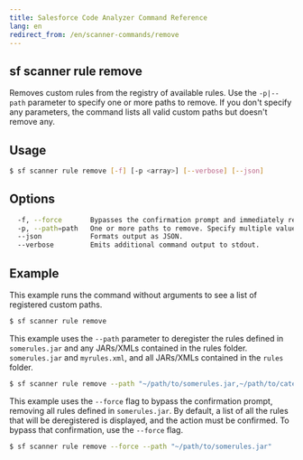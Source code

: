 ```yaml
---
title: Salesforce Code Analyzer Command Reference
lang: en
redirect_from: /en/scanner-commands/remove
---
```


## sf scanner rule remove
Removes custom rules from the registry of available rules. Use the ```-p|--path``` parameter to specify one or more paths to remove. If you don't specify any parameters, the command lists all valid custom paths but doesn't remove any.

## Usage

```bash
$ sf scanner rule remove [-f] [-p <array>] [--verbose] [--json]
```
  
## Options

```bash
  -f, --force		Bypasses the confirmation prompt and immediately removes the rules.
  -p, --path=path	One or more paths to remove. Specify multiple values with a comma-separated list.
  --json      		Formats output as JSON.
  --verbose      	Emits additional command output to stdout.
```
  
## Example

This example runs the command without arguments to see a list of registered custom paths.
```bash
$ sf scanner rule remove
```

This example uses the `--path` parameter to deregister the rules defined in `somerules.jar` and any JARs/XMLs contained in the rules folder.
```somerules.jar``` and ```myrules.xml```, and all JARs/XMLs contained in the ```rules``` folder.
  
```bash
$ sf scanner rule remove --path "~/path/to/somerules.jar,~/path/to/category/apex/myrules.xml,~/path/to/folder/containing/rules"
```  
  		
This example uses the `--force` flag to bypass the confirmation prompt, removing all rules defined in `somerules.jar`. By default, a list of all the rules that will be deregistered is displayed, and the action must be confirmed. To bypass that confirmation, use the `--force` flag.
```bash
$ sf scanner rule remove --force --path "~/path/to/somerules.jar"
```
